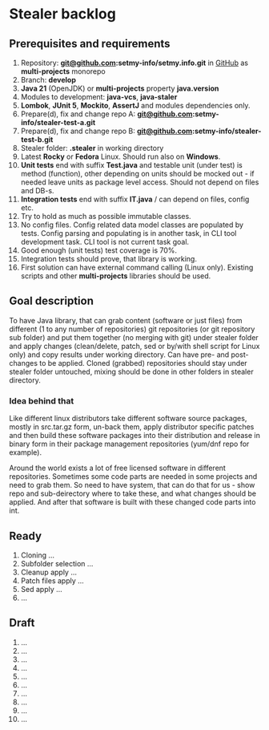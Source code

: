# Stealer backlog

## Prerequisites and requirements

1. Repository: **git@github.com:setmy-info/setmy.info.git** in [GitHub](https://github.com/setmy-info/setmy.info) as
   **multi-projects** monorepo
2. Branch: **develop**
3. **Java 21** (OpenJDK) or **multi-projects** property **java.version**
4. Modules to development: **java-vcs**, **java-staler**
5. **Lombok**, **JUnit 5**, **Mockito**, **AssertJ** and modules dependencies only.
6. Prepare(d), fix and change repo A: **git@github.com:setmy-info/stealer-test-a.git**
7. Prepare(d), fix and change repo B: **git@github.com:setmy-info/stealer-test-b.git**
8. Stealer folder: **.stealer**  in working directory
9. Latest **Rocky** or **Fedora** Linux. Should run also on **Windows**.
10. **Unit tests** end with suffix **Test.java** and testable unit (under test) is method (function), other depending on
    units should be mocked out - if needed leave units as package level access. Should not depend on files and DB-s.
11. **Integration tests** end with suffix **IT.java** / can depend on files, config etc.
12. Try to hold as much as possible immutable classes.
13. No config files. Config related data model classes are populated by tests. Config parsing and populating is in
    another task, in CLI tool development task. CLI tool is not current task goal.
14. Good enough (unit tests) test coverage is 70%.
15. Integration tests should prove, that library is working.
16. First solution can have external command calling (Linux only). Existing scripts and other **multi-projects**
    libraries should be used.

## Goal description

To have Java library, that can grab content (software or just files) from different (1 to any number of repositories)
git repositories (or git repository sub folder) and put them together (no merging with git) under
stealer folder and apply changes (clean/delete, patch, sed or by/with shell script for Linux only) and copy results
under working directory. Can have pre- and post- changes to be applied. Cloned (grabbed) repositories should stay under
stealer folder untouched, mixing should be done in other folders in stealer directory.

### Idea behind that

Like different linux distributors take different software source packages, mostly in src.tar.gz form, un-back them,
apply distributor specific patches and then build these software packages into their distribution and release in binary
form in their package management repositories (yum/dnf repo for example).

Around the world exists a lot of free licensed software in different repositories. Sometimes some code parts are needed
in some projects and need to grab them. So need to have system, that can do that for us - show repo and sub-deirectory
where to take these, and what changes should be applied. And after that software is built with these changed code parts
into int.

## Ready

1. Cloning ...
2. Subfolder selection ...
3. Cleanup apply ...
4. Patch files apply ...
5. Sed apply ...
6. ...

## Draft

1. ...
2. ...
3. ...
4. ...
5. ...
6. ...
7. ...
8. ...
9. ...
10. ...
